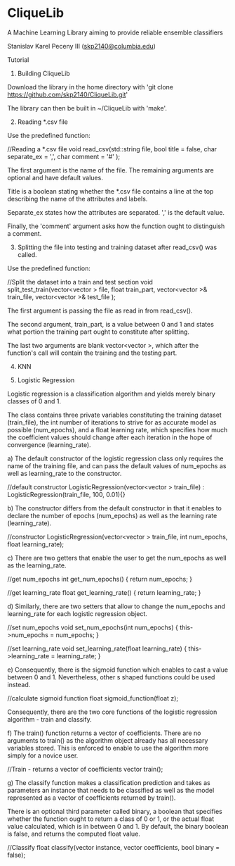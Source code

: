 # CliqueLib
A Machine Learning Library aiming to provide reliable ensemble classifiers

Stanislav Karel Peceny III (skp2140@columbia.edu)



Tutorial

1. Building CliqueLib

Download the library in the home directory with 'git clone https://github.com/skp2140/CliqueLib.git'

The library can then be built in ~/CliqueLib with 'make'.


2. Reading *.csv file

Use the predefined function:

//Reading a *.csv file
void read_csv(std::string file,
	      bool title = false,
	      char separate_ex = ',', 
              char comment = '#'
             );

The first argument is the name of the file. The remaining arguments are optional and have default values. 

Title is a boolean stating whether the *.csv file contains a line at the top describing the name of the attributes and labels.

Separate_ex states how the attributes are separated. ',' is the default value.

Finally, the 'comment' argument asks how the function ought to distinguish a comment.

3. Splitting the file into testing and training dataset after read_csv() was called. 

Use the predefined function:

//Split the dataset into a train and test section
void split_test_train(vector<vector<float> > file, 
		      float train_part,
		      vector<vector<float> >& train_file,
		      vector<vector<float> >& test_file
		     );

The first argument is passing the file as read in from read_csv().

The second argument, train_part, is a value between 0 and 1 and states what portion the training part ought to constitute after splitting.

The last two arguments are blank vector<vector<float> >, which after the function's call will contain the training and the testing part.


4. KNN



















5. Logistic Regression

Logistic regression is a classification algorithm and yields merely binary classes of 0 and 1.

The class contains three private variables constituting the training dataset (train_file), the int number of iterations to strive for as accurate model as possible (num_epochs), and a float learning rate, which specifies how much the coefficient values should change after each iteration in the hope of convergence (learning_rate).

a) The default constructor of the logistic regression class only requires the name of the training file, and can pass the default values of num_epochs as well as learning_rate to the constructor.

//default constructor
LogisticRegression(vector<vector<float> > train_file) : LogisticRegression(train_file, 100, 0.01){}

b) The constructor differs from the default constructor in that it enables to declare the number of epochs (num_epochs) as well as the learning rate (learning_rate).

//constructor
LogisticRegression(vector<vector<float> > train_file, int num_epochs, float learning_rate);

c) There are two getters that enable the user to get the num_epochs as well as the learning_rate. 

//get num_epochs
int get_num_epochs() { return num_epochs; }

//get learning_rate
float get_learning_rate() { return learning_rate; }

d) Similarly, there are two setters that allow to change the num_epochs and learning_rate for each logistic regression object.

//set num_epochs
void set_num_epochs(int num_epochs) { this->num_epochs = num_epochs; }

//set learning_rate
void set_learning_rate(float learning_rate) { this->learning_rate = learning_rate; }

e) Consequently, there is the sigmoid function which enables to cast a value between 0 and 1. Nevertheless, other s shaped functions could be used instead.

//calculate sigmoid function
float sigmoid_function(float z);

Consequently, there are the two core functions of the logistic regression algorithm - train and classify.

f) The train() function returns a vector<float> of coefficients. There are no arguments to train() as the algorithm object already has all necessary variables stored. This is enforced to enable to use the algorithm more simply for a novice user.

//Train - returns a vector of coefficients
vector <float> train();

g) The classify function makes a classification prediction and takes as parameters an instance that needs to be classified as well as the model represented as a vector<float> of coefficients returned by train(). 

There is an optional third parameter called binary, a boolean that specifies whether the function ought to return a class of 0 or 1, or the actual float value calculated, which is in between 0 and 1. By default, the binary boolean is false, and returns the computed float value.

//Classify
float classify(vector<float> instance, vector<float> coefficients, bool binary = false);




















